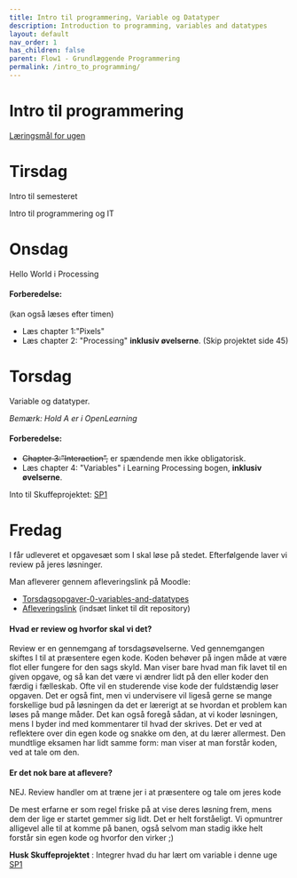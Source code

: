 ```yaml
---
title: Intro til programmering, Variable og Datatyper
description: Introduction to programming, variables and datatypes
layout: default
nav_order: 1
has_children: false
parent: Flow1 - Grundlæggende Programmering
permalink: /intro_to_programming/
---
```


# Intro til programmering
[Læringsmål for ugen](./learningobjectives.md)

# Tirsdag

Intro til semesteret

Intro til programmering og IT


# Onsdag
Hello World i Processing


#### Forberedelse:
(kan også læses efter timen)
- Læs chapter 1:"Pixels"
- Læs chapter 2: "Processing" **inklusiv øvelserne**.
  (Skip projektet side 45)



# Torsdag
Variable og datatyper.

_Bemærk: Hold A er i OpenLearning_

#### Forberedelse:
- ~~Chapter 3:”Interaction”,~~ er spændende men ikke obligatorisk.
- Læs chapter 4: "Variables" i Learning Processing bogen, **inklusiv øvelserne**.


 
Into til Skuffeprojektet:
[SP1](../../projects/SP1/README.md)


# Fredag
I får udleveret et opgavesæt som I skal løse på stedet. Efterfølgende laver vi review på jeres løsninger.

Man afleverer gennem afleveringslink på Moodle:
- [Torsdagsopgaver-0-variables-and-datatypes](https://github.com/Dat1Cphbusiness/Torsdagsopgaver-0-variables-and-datatypes)
- [Afleveringslink](https://cphbusiness.mrooms.net/mod/assign/view.php?id=765986)
(indsæt linket til dit repository)




#### Hvad er review og hvorfor skal vi det?
Review er en gennemgang af torsdagsøvelserne. Ved gennemgangen skiftes I til at præsentere egen kode. Koden behøver på ingen måde at være flot eller fungere for den sags skyld. Man viser bare hvad man fik lavet til en given opgave, og så kan det være vi ændrer lidt på den eller koder den færdig i fælleskab. Ofte vil en studerende vise kode der fuldstændig løser opgaven. Det er også fint, men vi undervisere vil ligeså gerne se mange forskellige bud på løsningen da det er lærerigt at se hvordan et problem kan løses på mange måder. Det kan også foregå sådan, at vi koder løsningen, mens I byder ind med kommentarer til hvad der skrives.
Det er ved at reflektere over din egen kode og snakke om den, at du lærer allermest. Den mundtlige eksamen har lidt samme form: man viser at man forstår koden, ved at tale om den.


#### Er det nok bare at aflevere?
NEJ. Review handler om at træne jer i at præsentere og tale om jeres kode

De mest erfarne er som regel friske på at vise deres løsning frem, mens dem der lige er startet gemmer sig lidt. Det er helt forståeligt. 
Vi opmuntrer alligevel alle til at komme på banen, også selvom man stadig ikke helt forstår sin egen kode og hvorfor den virker ;)


**Husk Skuffeprojektet** : Integrer hvad du har lært om variable i denne uge
[SP1](../../projects/SP1/README.md#uge-1)

